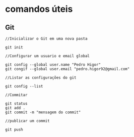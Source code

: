 # comandos úteis

## Git

```
//Inicializar o Git em uma nova pasta

git init 
```

```
//Configurar um usuario e email global

git config --global user.name "Pedro Higor"
git congif --global user.email "pedro.higor92@gmail.com"
```

```
//Listar as configurações do git

git config --list
```

```
//Commitar 

git status 
git add .
git commit -m "mensagem do commit"
````

```
//publicar um commit

git push
```